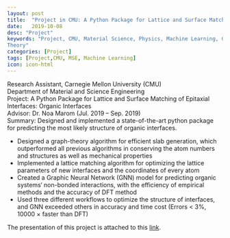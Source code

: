 ```yaml
---
layout: post
title:  "Project in CMU: A Python Package for Lattice and Surface Matching of Epitaxial Interfaces: Organic Interfaces"
date:   2019-10-08
desc: "Project"
keywords: "Project, CMU, Material Science, Physics, Machine Learning, Graph
Theory"
categories: [Project]
tags: [Project,CMU, MSE, Machine Learning]
icon: icon-html
---
```


Research Assistant, Carnegie Mellon University (CMU)<br/>
Department of Material and Science Engineering<br/>
Project: A Python Package for Lattice and Surface Matching of Epitaxial Interfaces: Organic Interfaces <br/>
Advisor: Dr. Noa Marom (Jul. 2019 – Sep. 2019)<br/>
Summary: Designed and implemented a state-of-the-art python package for predicting the most likely structure of organic interfaces.
-	Designed a graph-theory algorithm for efficient slab generation, which outperformed all previous algorithms in conserving the atom numbers and structures as well as mechanical properties 
-	Implemented a lattice matching algorithm for optimizing the lattice parameters of new interfaces and the coordinates of every atom
-	Created a Graphic Neural Network (GNN) model for predicting organic systems‘ non-bonded interactions, with the efficiency of empirical methods and the accuracy of DFT method
-	Used three different workflows to optimize the structure of interfaces, and GNN exceeded others in accuracy and time cost (Errors < 3%, 10000 × faster than DFT)

The presentation of this project is attached to this [link](https://drive.google.com/file/d/17LXl33MuGLrYIKm3qkBWU3Bs0lkgDojR/view?usp=sharing).
